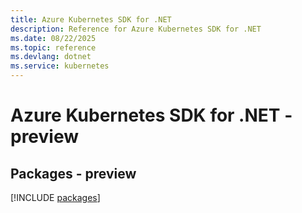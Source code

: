 ```yaml
---
title: Azure Kubernetes SDK for .NET
description: Reference for Azure Kubernetes SDK for .NET
ms.date: 08/22/2025
ms.topic: reference
ms.devlang: dotnet
ms.service: kubernetes
---
```

# Azure Kubernetes SDK for .NET - preview
## Packages - preview
[!INCLUDE [packages](kubernetes-index.md)]